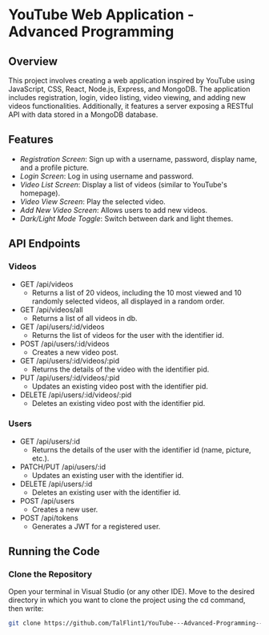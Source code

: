 # YouTube Web Application - Advanced Programming

## Overview

This project involves creating a web application inspired by YouTube using JavaScript, CSS, React, Node.js, Express, and MongoDB. The application includes registration, login, video listing, video viewing, and adding new videos functionalities. Additionally, it features a server exposing a RESTful API with data stored in a MongoDB database.

## Features

- *Registration Screen*: Sign up with a username, password, display name, and a profile picture.
- *Login Screen*: Log in using username and password.
- *Video List Screen*: Display a list of videos (similar to YouTube's homepage).
- *Video View Screen*: Play the selected video.
- *Add New Video Screen*: Allows users to add new videos.
- *Dark/Light Mode Toggle*: Switch between dark and light themes.

## API Endpoints

### Videos
- GET /api/videos
  - Returns a list of 20 videos, including the 10 most viewed and 10 randomly selected videos, all displayed in a random order.
- GET /api/videos/all
  - Returns a list of all videos in db.
- GET /api/users/:id/videos
  - Returns the list of videos for the user with the identifier id.
- POST /api/users/:id/videos
  - Creates a new video post.
- GET /api/users/:id/videos/:pid
  - Returns the details of the video with the identifier pid.
- PUT /api/users/:id/videos/:pid
  - Updates an existing video post with the identifier pid.
- DELETE /api/users/:id/videos/:pid
  - Deletes an existing video post with the identifier pid.
  
### Users
- GET /api/users/:id
  - Returns the details of the user with the identifier id (name, picture, etc.).
- PATCH/PUT /api/users/:id
  - Updates an existing user with the identifier id.
- DELETE /api/users/:id
  - Deletes an existing user with the identifier id.
- POST /api/users
  - Creates a new user.
- POST /api/tokens
  - Generates a JWT for a registered user.

## Running the Code

### Clone the Repository

Open your terminal in Visual Studio (or any other IDE). Move to the desired directory in which you want to clone the project using the cd command, then write:

```bash
git clone https://github.com/TalFlint1/YouTube---Advanced-Programming---Web.git 
